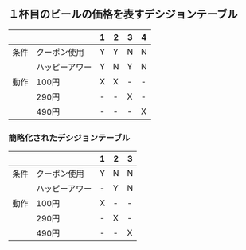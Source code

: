 ## １杯目のビールの価格を表すデシジョンテーブル

|||1|2|3|4|
|---|---|---|---|---|---|
|条件|クーポン使用|Y|Y|N|N|
||ハッピーアワー|Y|N|Y|N|
|動作|100円|X|X|-|-|
||290円|-|-|X|-|
||490円|-|-|-|X|

### 簡略化されたデシジョンテーブル

|||1|2|3|
|---|---|---|---|---|
|条件|クーポン使用|Y|N|N|
||ハッピーアワー|-|Y|N|
|動作|100円|X|-|-|
||290円|-|X|-|
||490円|-|-|X|
